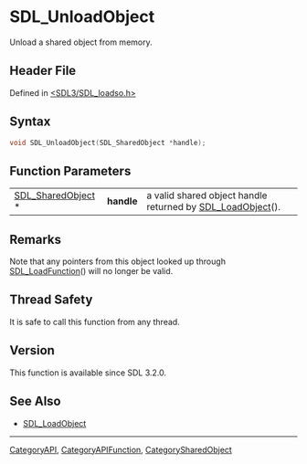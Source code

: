 # SDL_UnloadObject

Unload a shared object from memory.

## Header File

Defined in [<SDL3/SDL_loadso.h>](https://github.com/libsdl-org/SDL/blob/main/include/SDL3/SDL_loadso.h)

## Syntax

```c
void SDL_UnloadObject(SDL_SharedObject *handle);
```

## Function Parameters

|                                        |            |                                                                              |
| -------------------------------------- | ---------- | ---------------------------------------------------------------------------- |
| [SDL_SharedObject](SDL_SharedObject) * | **handle** | a valid shared object handle returned by [SDL_LoadObject](SDL_LoadObject)(). |

## Remarks

Note that any pointers from this object looked up through
[SDL_LoadFunction](SDL_LoadFunction)() will no longer be valid.

## Thread Safety

It is safe to call this function from any thread.

## Version

This function is available since SDL 3.2.0.

## See Also

- [SDL_LoadObject](SDL_LoadObject)






----
[CategoryAPI](CategoryAPI), [CategoryAPIFunction](CategoryAPIFunction), [CategorySharedObject](CategorySharedObject)

